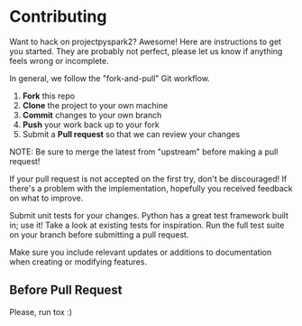 # Contributing

Want to hack on projectpyspark2? Awesome! Here are instructions to get you
started. They are probably not perfect, please let us know if anything
feels wrong or incomplete.

In general, we follow the "fork-and-pull" Git workflow.

 1. **Fork** this repo
 2. **Clone** the project to your own machine
 3. **Commit** changes to your own branch
 4. **Push** your work back up to your fork
 5. Submit a **Pull request** so that we can review your changes

NOTE: Be sure to merge the latest from "upstream" before making a pull request!

If your pull request is not accepted on the first try, don't be
discouraged! If there's a problem with the implementation, hopefully you
received feedback on what to improve.

Submit unit tests for your changes. Python has a great test framework built
in; use it! Take a look at existing tests for inspiration. Run the full
test suite on your branch before submitting a pull request.

Make sure you include relevant updates or additions to documentation
when creating or modifying features.

## Before Pull Request
Please, run tox :)
